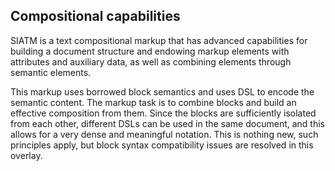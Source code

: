 
## Compositional capabilities

SIATM is a text compositional markup that has advanced capabilities for building a document structure and endowing markup elements with attributes and auxiliary data, as well as combining elements through semantic elements.

This markup uses borrowed block semantics and uses DSL to encode the semantic content. The markup task is to combine blocks and build an effective composition from them. Since the blocks are sufficiently isolated from each other, different DSLs can be used in the same document, and this allows for a very dense and meaningful notation.
This is nothing new, such principles apply, but block syntax compatibility issues are resolved in this overlay.

